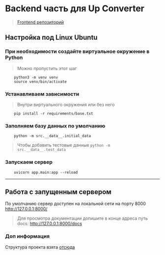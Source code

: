 # Backend часть для Up Converter
> [Frontend репозиторий](https://github.com/TimofeyTst/up_converter_frontend) 
## Настройка под Linux Ubuntu
### При необходимости создайте виртуальное окружение в Python
> Можно пропустить этот шаг
```
    python3 -m venv venv
    source venv/bin/activate
```
### Устанавливаем зависимости
> Внутри виртуального окружения или без него
```
    pip install -r requirements/base.txt
```
### Заполняем базу данных по умолчанию
``` 
    python -m src.__data__.initial_data 
```
> Чтобы добавить тестовые данные ``` python -m src.__data__.test_data ```
### Запускаем сервер
```
    uvicorn app.main:app --reload
```

------
## Работа с запущенным сервером
По умолчанию сервер доступен на локальной сети на порту 8000
http://127.0.0.1:8000/
> Для просмотра документации допишите в конце адреса путь docs:
> http://127.0.0.1:8000/docs

### Доп информация
Структура проекта взята [отсюда](https://github.com/zhanymkanov/fastapi-best-practices#1-project-structure-consistent--predictable)